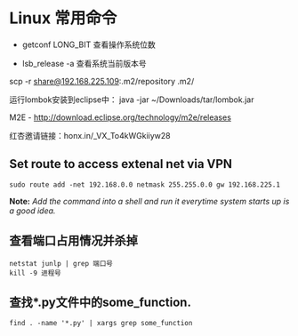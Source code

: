 # Linux 常用命令

- getconf LONG_BIT 查看操作系统位数

- lsb_release -a 查看系统当前版本号


scp -r share@192.168.225.109:.m2/repository .m2/

运行lombok安装到eclipse中： java -jar ~/Downloads/tar/lombok.jar

M2E - http://download.eclipse.org/technology/m2e/releases

红杏邀请链接：honx.in/_VX_To4kWGkiiyw28

## Set route to access extenal net via VPN

```shell
sudo route add -net 192.168.0.0 netmask 255.255.0.0 gw 192.168.225.1
```

**Note:** *Add the command into a shell and run it everytime system starts up is a good idea.*

## 查看端口占用情况并杀掉
```shell
netstat junlp | grep 端口号
kill -9 进程号
```
## 查找*.py文件中的some_function.
```shell
find . -name '*.py' | xargs grep some_function
```

